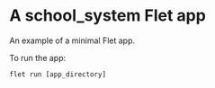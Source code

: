 # A school_system Flet app

An example of a minimal Flet app.

To run the app:

```
flet run [app_directory]
```